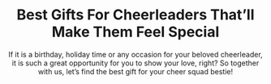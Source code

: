 ---
layout: post
title: Best Gifts For Cheerleaders That’ll Make Them Feel Special
subtitle: If it is a birthday, holiday time or any occasion for your beloved cheerleader, it is such a great opportunity for you to show your love, right? So together with us, let’s find the best gift for your cheer squad bestie!
header-img: "img/post/2023/09/copied/medium_best_gifts_for_cheer_leaders_1712e9a63c.jpg"
header-style: text
permalink: "/gifts-cheerleaders/"
catalog: true
tags:
  - Recipients 
  - Men
--- 